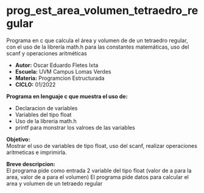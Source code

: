 # prog_est_area_volumen_tetraedro_regular
Programa en c que calcula el área y volumen de de un tetraedro regular, con el uso de la librería math.h para las constantes matemáticas, uso del scanf y operaciones aritméticas

* <b> Autor:</b> Oscar Eduardo Fletes Ixta
* <b> Escuela:</b> UVM Campus Lomas Verdes
* <b> Materia:</b> Programcion Estructurada
* <b> CICLO:</b> 01/2022

<b> Programa en lenguaje c que muestra el uso de:</b>
* Declaracion de variables 
* Variables del tipo float
* Uso de la libreria math.h 
* printf para monstrar los valroes de las variables

<b> Objetivo:</b>
<br>
Mostrar el uso de variables de tipo float, uso del scanf, realizar operaciones aritmeticas e imprimirla.

<b> Breve descripcion:</b>
<br>
El programa  pide como entrada 2 variable del tipo float (valor de a para la area, valor de a para el volumen)
El programa pide datos para calcular el area y volumen de un tetraedo regular

